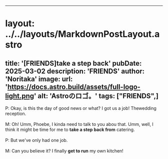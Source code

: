 
---
# layout: ../../layouts/MarkdownPostLayout.astro
title: '[FRIENDS]take a step back'
pubDate: 2025-03-02
description: 'FRIENDS'
author: 'Noritaka'
image:
    url: 'https://docs.astro.build/assets/full-logo-light.png'
    alt: 'Astroのロゴ。'
tags: ["FRIENDS",]
---

P: Okay, is this the day of good news or what? I got us a job! Thewedding reception.<br>
<br>
M: Oh! Umm, Phoebe, I kinda need to talk to you abou that. Umm, well, I think it might be time for me to **take a step back from** catering.<br>
<br>
P: But we've only had one job.<br>
<br>
M: Can you believe it? I finally **get to run** my own kitchen!
<br>
<br>
